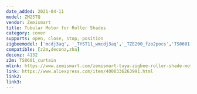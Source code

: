 ```yaml
---
date_added: 2021-04-11
model: ZM25TQ
vendor: Zemismart
title: Tubular Motor for Roller Shades
category: cover
supports: open, close, stop, position
zigbeemodel: ['mcdj3aq', '_TYST11_wmcdj3aq','_TZE200_fzo2pocs','TS0601']
compatible: [z2m,deconz,zha]
deconz: 4132
z2m: TS0601_curtain
mlink: https://www.zemismart.com/zemismart-tuya-zigbee-roller-shade-motor-for-38mm-tube-alexa-echo-google-home-control-electric-engine-shutter-rod-p0274.html
link: https://www.aliexpress.com/item/4000336263991.html
link2: 
link3: 
---
```

